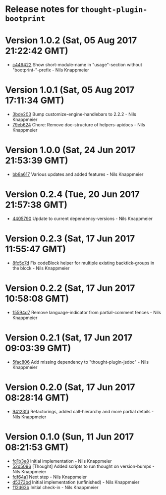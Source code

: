 # Release notes for `thought-plugin-bootprint`

<a name="current-release"></a>
# Version 1.0.2 (Sat, 05 Aug 2017 21:22:42 GMT)

* [c449422](https://github.com/bootprint/thought-plugin-bootprint/commit/c449422) Show short-module-name in "usage"-section without "bootprint-"-prefix - Nils Knappmeier

# Version 1.0.1 (Sat, 05 Aug 2017 17:11:34 GMT)

* [3bde203](https://github.com/bootprint/thought-plugin-bootprint/commit/3bde203) Bump customize-engine-handlebars to 2.2.2 - Nils Knappmeier
* [79eb624](https://github.com/bootprint/thought-plugin-bootprint/commit/79eb624) Chore: Remove doc-structure of helpers-apidocs - Nils Knappmeier

# Version 1.0.0 (Sat, 24 Jun 2017 21:53:39 GMT)

* [bb8a617](https://github.com/bootprint/thought-plugin-bootprint/commit/bb8a617) Various updates and added features - Nils Knappmeier

# Version 0.2.4 (Tue, 20 Jun 2017 21:57:38 GMT)

* [4405790](https://github.com/bootprint/thought-plugin-bootprint/commit/4405790) Update to current dependency-versions - Nils Knappmeier

# Version 0.2.3 (Sat, 17 Jun 2017 11:55:47 GMT)

* [8fc5c7d](https://github.com/bootprint/thought-plugin-bootprint/commit/8fc5c7d) Fix codeBlock helper for multiple existing backtick-groups in the block - Nils Knappmeier

# Version 0.2.2 (Sat, 17 Jun 2017 10:58:08 GMT)

* [15594d7](https://github.com/bootprint/thought-plugin-bootprint/commit/15594d7) Remove language-indicator from partial-comment fences - Nils Knappmeier

# Version 0.2.1 (Sat, 17 Jun 2017 09:03:39 GMT)

* [5fac806](https://github.com/bootprint/thought-plugin-bootprint/commit/5fac806) Add missing dependency to "thought-plugin-jsdoc" - Nils Knappmeier

# Version 0.2.0 (Sat, 17 Jun 2017 08:28:14 GMT)

* [94123fd](https://github.com/bootprint/thought-plugin-bootprint/commit/94123fd) Refactorings, added call-hierarchy and more partial details - Nils Knappmeier

# Version 0.1.0 (Sun, 11 Jun 2017 08:21:53 GMT)

* [fd1b3e8](https://github.com/bootprint/thought-plugin-bootprint/commit/fd1b3e8) Initial implementation - Nils Knappmeier
* [52d5096](https://github.com/bootprint/thought-plugin-bootprint/commit/52d5096) [Thought] Added scripts to run thought on version-bumps - Nils Knappmeier
* [fdf64a1](https://github.com/bootprint/thought-plugin-bootprint/commit/fdf64a1) Next step - Nils Knappmeier
* [d5373bd](https://github.com/bootprint/thought-plugin-bootprint/commit/d5373bd) Initial implementation (unfinished) - Nils Knappmeier
* [f12d63b](https://github.com/bootprint/thought-plugin-bootprint/commit/f12d63b) Initial check-in - Nils Knappmeier
